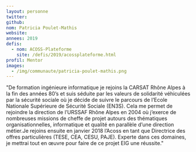 ```yaml
---
layout: personne
twitter: 
github: 
nom: Patricia Poulet-Mathis
website:
annees: 2019
defis:
  - nom: ACOSS-Plateforme
    site: /defis/2019/acossplateforme.html
profil: Mentor
images:
  - /img/communaute/patricia-poulet-mathis.png
---
```


"De formation ingénieure informatique je rejoins la CARSAT Rhône Alpes à la fin des années 80’s et suis séduite par les valeurs de solidarité véhiculées par la sécurité sociale où je décide de suivre le parcours de l’Ecole Nationale Supérieure de Sécurité Sociale (EN3S). Cela me permet de rejoindre la direction de l’URSSAF Rhône Alpes en 2004 où j’exerce de nombreuses missions de cheffe de projet autours des thématiques organisationnelles, informatique et qualité en parallèle d’une direction métier.Je rejoins ensuite en janvier 2018 l’Acoss en tant que Directrice des offres particulières (TESE, CEA, CESU, PAJE). Experte dans ces domaines, je mettrai tout en œuvre pour faire de ce projet EIG une réussite."
